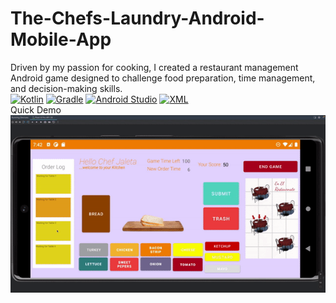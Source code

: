 # The-Chefs-Laundry-Android-Mobile-App  <br/>
Driven by my passion for cooking, I created a restaurant management Android game designed to challenge food preparation, time management, and decision-making skills. <br/>
  <a href=""><img alt="Kotlin" src="https://img.shields.io/badge/Kotlin-%230095D5.svg?logo=kotlin&logoColor=white"></a>
  <a href="#"><img alt="Gradle" src="https://img.shields.io/badge/Grade%20-%2300C853.svg?logo=gradle&logoColor=white"></a>
  <a href="#"><img alt="Android Studio" src="https://img.shields.io/badge/Android%20Studio-008678.svg?logo=android-studio&logoColor=white"></a>
  <a href="#"><img alt="XML" src="https://img.shields.io/badge/XML%20-%23007396.svg?logo=xml&logoColor=white"></a>
<br/>
Quick Demo
<br/>
![](https://github.com/jaft24/The-Chefs-Laundry-Android-Mobile-App/blob/master/clDemoGif.gif)
